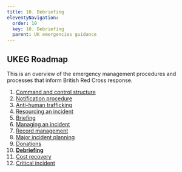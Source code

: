 ```yaml
---
title: 10. Debriefing
eleventyNavigation:
  order: 10
  key: 10. Debriefing
  parent: UK emergencies guidance
---
```

## UKEG Roadmap

This is an overview of the emergency management procedures and processes that inform British Red Cross response.

1. [Command and control structure](/emergencies/command-and-control-structure/)
2. [Notification procedure](/emergencies/notification-procedure/)
3. [Anti-human trafficking](/emergencies/anti-human-trafficking/)
4. [Resourcing an incident](/emergencies/resourcing-an-incident/)
5. [Briefing](/emergencies/briefing)
6. [Managing an incident](/emergencies/managing-an-incident/)
7. [Record management](/emergencies/record-management/)
8. [Major incident planning](/emergencies/major-incident-planning/)
9. [Donations](/emergencies/donations/)
10. <strong>[Debriefing](/emergencies/debriefing/)</strong>
11. [Cost recovery](/emergencies/cost-recovery/)
12. [Critical incident](/emergencies/critical-incident)
<!--TODO Debriefing -->